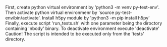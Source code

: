 First, create python virtual environment by 'python3 -m venv py-test-env'.
Then activate python virtual environmenr by 'source py-test-env/bin/activate'.
Install h5py module by 'python3 -m pip install h5py'
Finally, execute script 'run_tests.sh' with one parameter being the diroctory containing 'nbody' binary.
To deactivate environment execute 'deactivate' 
Caution! The script is intended to be executed only from the 'tests' directory.

